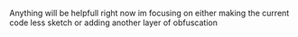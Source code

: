 Anything will be helpfull right now im focusing on either making the current code less sketch or adding another layer of obfuscation
